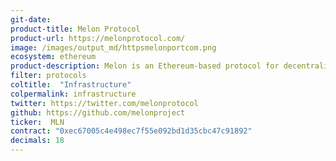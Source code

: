 ```yaml
---
git-date:
product-title: Melon Protocol
product-url: https://melonprotocol.com/
image: /images/output_md/httpsmelonportcom.png
ecosystem: ethereum
product-description: Melon is an Ethereum-based protocol for decentralized on-chain asset management, with frontend and backend hosted and executed on decentralized platforms. [Interview with Mona El Isa, co-founder at Melonport](/melon-protocol).
filter: protocols
coltitle:  "Infrastructure"
colpermalink: infrastructure
twitter: https://twitter.com/melonprotocol
github: https://github.com/melonproject
ticker:  MLN
contract: "0xec67005c4e498ec7f55e092bd1d35cbc47c91892"
decimals: 18
---
```

